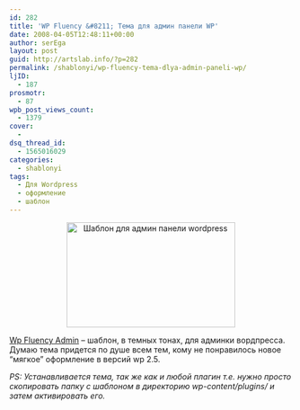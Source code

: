 ```yaml
---
id: 282
title: 'WP Fluency &#8211; Тема для админ панели WP'
date: 2008-04-05T12:48:11+00:00
author: serEga
layout: post
guid: http://artslab.info/?p=282
permalink: /shablonyi/wp-fluency-tema-dlya-admin-paneli-wp/
ljID:
  - 187
prosmotr:
  - 87
wpb_post_views_count:
  - 1379
cover:
  -
dsq_thread_id:
  - 1565016029
categories:
  - shablonyi
tags:
  - Для Wordpress
  - оформление
  - шаблон
---
```

<p style="text-align: center;">
  <a href="http://artslab.info/wp-content/uploads/fluency_admin_wordpress.jpg" class="lightview"><img class="alignnone size-medium wp-image-283" title="fluency_admin_wordpress" src="http://artslab.info/wp-content/uploads/fluency_admin_wordpress-300x187.jpg" alt="Шаблон для админ панели wordpress" width="300" height="187" srcset="http://googledrive.com/host/0B9lHVSSSdxdxd0hjdUdmRzY3Tjg/fluency_admin_wordpress-300x187.jpg 300w, http://googledrive.com/host/0B9lHVSSSdxdxd0hjdUdmRzY3Tjg/fluency_admin_wordpress.jpg 500w" sizes="(max-width: 300px) 100vw, 300px" /></a>
</p>

<a title="Шаблон для админ панели WordPress" href="http://deanjrobinson.com/projects/fluency-admin/" target="_blank">Wp Fluency Admin</a> &#8211; шаблон, в темных тонах, для админки вордпресса. Думаю тема придется по душе всем тем, кому не понравилось новое &#8220;мягкое&#8221; оформление в версий wp 2.5.

_PS: Устанавливается тема, так же как и любой плагин т.е. нужно просто скопировать папку с шаблоном в директорию wp-content/plugins/ и затем активировать его._